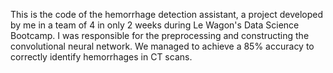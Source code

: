 This is the code of the hemorrhage detection assistant, a project developed by me in a team of 4 in only 2 weeks during Le Wagon's Data Science Bootcamp.
I was responsible for the preprocessing and constructing the convolutional neural network. We managed to achieve a 85% accuracy to correctly identify hemorrhages in CT scans.
